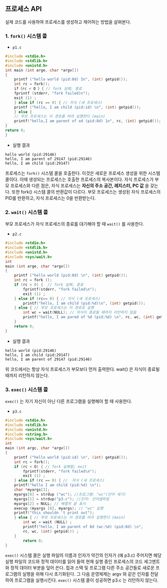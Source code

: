 ## 프로세스 API

실제 코드를 사용하여 프로세스를 생성하고 제어하는 방법을 살펴본다. 

### 1. `fork()` 시스템 콜

- `p1.c`

```c
#include <stdio.h> 
#include <stdlib.h>
#include <unistd.h> 
int main (int arge, char *argv[])
{
    printf ("hello world (pid:8d) In", (int) getpid());
    int rc = fork();
    if（rc < O ）{ // fork 실패; 종료
    fprintf (stderr, "fork failed)n");
    exit (1) ;
    } else if (rc == 0) { // 자식 (새 프로세스)
    printf ("hello, I am child (pid:id) \n", (int) getpid());
    } else {
    // 부모 프로세스는 이 경로를 따라 실행한다 (main)
    printf("hello,I am parent of od (pid:8d) 1n", rc, (int) getpid());
}
return 0;
}
```

- 실행 결과

```text
hello world (pid:29146)
hello, I am parent of 29147 (pid:29146)
hello, I am child (pid:29147)
```


프로세스는 `fork()` 시스템 콜을 호출한다. 이것은 새로운 프로세스 생성을 위한 시스템 콜이다. 이때 생성되는 프로세스는 호출한 프로세스의 복사본이다. 자식 프로세스가 부모 프로세스와 다른 점은, 자식 프로세스는 **자신의 주소 공간, 레지스터, PC 값** 을 갖는다. 또한 fork() 시스템 콜의 반환값이 다르다. 부모 프로세스는 생성된 자식 프로세스의 PID를 반환하고, 자식 프로세스는 0을 반환받는다. 

### 2. `wait()` 시스템 콜

부모 프로세스가 자식 프로세스의 종료를 대기해야 할 때 `wait()` 를 사용한다. 

- `p2.c`

```c
#include <stdio.h>
#include <stdlib.h>
#include <unistd.h>
#include <sys/wait.h>
int
main (int arge, char *argv[])
{
    printf ("hello world (pid:8d) \n", (int) getpid());
    int rc = fork ();
    if (rc < 0) {  // fork 실패; 종료
        fprintf(stderr, "fork failed\n");
        exit (1) ;
    } else if (rc== 0) { // 자식 (새 프로세스)
        printf("hello, I am child (pid:%d)\n", (int) getpid());
    } else { // 부모 프로세스는 이 경로로 실행
        int wc = wait(NULL); // 자식이 종료될 때까지 리턴하지 않음 
        printf("hello, I am pared of %d (pid:%d) \n", rc, wc, (int) getpid()); 
    }
    return 0;
}
```

- 실행 결과

```text
hello world (pid:29146)
hello, I am child (pid:29147)
hello, I am parent of 29147 (pid:29146)
```

위 코드에서는 항상 자식 프로세스가 부모보다 먼저 출력한다. wait() 은 자식이 종료될 때까지 리턴하지 않는다. 

### 3. `exec()` 시스템 콜

`exec()` 는 자기 자신이 아닌 다른 프로그램을 실행해야 할 때 사용한다. 

- `p3.c`

```c
#include <stdio.h> 
#include <stdlib.h>
#include <unistd.h>
#include <string.h>
#include <sys/wait.h>
int
main (int argc, char *argv[])
{
    printf ("hello world (pid:id) \n", (int) getpid());
    int rc = fork();
    if (rc < O) { // fork 실패함; exit
        fprintf(stderr, "fork failed\n");
        exit (1) ;
    } else if (rc == 0) { //  자식 (새 프로세스)
    printf("hello I am child (pid:%d) \n");
    char *myargs[3];
    myargs[0] = strdup ("wc"); //프로그램: "wc"(단어 세기)
    myargs[1] = strdup("p3.c"); //인자: 단어셀파일
    myargs[2] = NULL; // 배열의 끝 표시
    execvp (myargs [0], myargs); // "wc" 실행
    printf("this shouldn 't print out");
    } else { // 부모 프로세스는 이 경로를 따라 실행한다 (main)
        int wc = wait (NULL) ;
        printf("hello, I am parent of 8d (wc:%d) (pid:8d) \n",
        rc, wc, (int) getpid()) ;
    }
        return 0;
}
```

`exec()` 시스템 콜은 실행 파일의 이름과 인자가 약간의 인자가 (예 p3.c) 주어지면 해당 실행 파일의 코드와 정적 데이터를 읽어 들여 현재 실행 중인 프로세스의 코드 세그멘트와 정적 데이터 부분을 덮어 쓴다. 힙과 스택 및 프로그램 다른 주소 공간들로 새로운 프로그램의 실행을 위해 다시 초기화된다. 그 다음 운영체제는 argv 와 같은 인자를 전달하여 프로그램을 실행시킨다. `exec()` 시스템 콜이 성공하면 p3.c 는 리턴하지 않는다.




